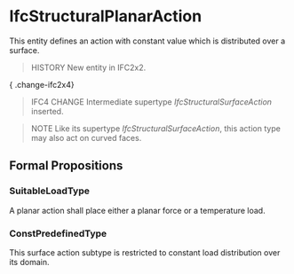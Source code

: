 # IfcStructuralPlanarAction

This entity defines an action with constant value which is distributed over a surface.
<!-- end of short definition -->

> HISTORY New entity in IFC2x2.

{ .change-ifc2x4}
> IFC4 CHANGE Intermediate supertype _IfcStructuralSurfaceAction_ inserted.

> NOTE Like its supertype _IfcStructuralSurfaceAction_, this action type may also act on curved faces.

## Formal Propositions

### SuitableLoadType
A planar action shall place either a planar force or a temperature load.

### ConstPredefinedType
This surface action subtype is restricted to constant load distribution over its domain.
